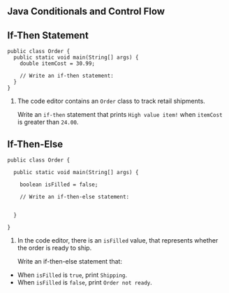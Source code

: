 ## Java Conditionals and Control Flow

## If-Then Statement

```
public class Order {
  public static void main(String[] args) {
    double itemCost = 30.99;
    
    // Write an if-then statement:
  }
}
```

1. The code editor contains an `Order` class to track retail shipments.

    Write an `if-then` statement that prints `High value item!` when `itemCost` is greater than `24.00`.

## If-Then-Else

```
public class Order {
  
  public static void main(String[] args) {
    
    boolean isFilled = false;
    
    // Write an if-then-else statement:
    
    
  }
  
}
```

1. In the code editor, there is an `isFilled` value, that represents whether the order is ready to ship.

    Write an if-then-else statement that:

* When `isFilled` is `true`, print `Shipping`.
* When `isFilled` is `false`, print `Order not ready`.
